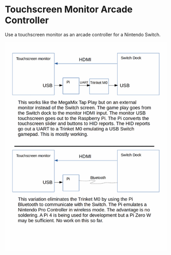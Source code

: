 # Touchscreen Monitor Arcade Controller

Use a touchscreen monitor as an arcade controller for a Nintendo Switch.

![System Block Diagram](./images/systemoverview.gif)
